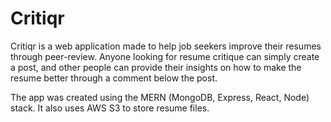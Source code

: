 # Critiqr

Critiqr is a web application made to help job seekers improve their resumes through peer-review. Anyone looking for resume critique can simply create a post, and other people can provide their insights on how to make the resume better through a comment below the post. 

The app was created using the MERN (MongoDB, Express, React, Node) stack. It also uses AWS S3 to store resume files.
